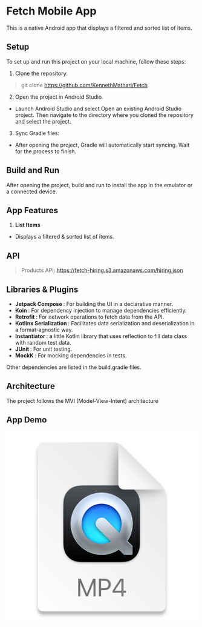 # Fetch Mobile App
This is a native Android app that displays a filtered and sorted list of items.

## Setup
To set up and run this project on your local machine, follow these steps:

1. Clone the repository:
> git clone <https://github.com/KennethMathari/Fetch>
2. Open the project in Android Studio.
- Launch Android Studio and select Open an existing Android Studio project. Then navigate to the directory where you cloned the repository and select the project.
3. Sync Gradle files:
- After opening the project, Gradle will automatically start syncing. Wait for the process to finish.

## Build and Run
After opening the project, build and run to install the app in the emulator or a connected device.

## App Features
1. <b>List Items</b>
- Displays a filtered & sorted list of items.

## API
> Products API: <https://fetch-hiring.s3.amazonaws.com/hiring.json>

## Libraries & Plugins
- <b>Jetpack Compose </b>: For building the UI in a declarative manner.
- <b>Koin </b>: For dependency injection to manage dependencies efficiently.
- <b>Retrofit </b>: For network operations to fetch data from the API.
- <b>Kotlinx Serialization </b>: Facilitates data serialization and deserialization in a format-agnostic way.
- <b>Instantiator </b>: a little Kotlin library that uses reflection to fill data class with random test data.
- <b>JUnit </b>: For unit testing.
- <b>MockK </b>: For mocking dependencies in tests.

Other dependencies are listed in the build.gradle files.

## Architecture
The project follows the MVI (Model-View-Intent) architecture

## App Demo
![img.png](img.png)